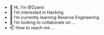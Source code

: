 - 👋 Hi, I’m @Zyano
- 👀 I’m interested in Hacking
- 🌱 I’m currently learning Reserve Engineering
- 💞️ I’m looking to collaborate on ...
- 📫 How to reach me ...

<!---
Zyano0/Zyano0 is a ✨ special ✨ repository because its `README.md` (this file) appears on your GitHub profile.
You can click the Preview link to take a look at your changes.
--->
